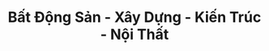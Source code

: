 ---
layout: "category-page"
title: "Bất Động Sản - Xây Dựng - Kiến Trúc - Nội Thất"
description: "Tải miễn phí file đồ hoạ vector Bất Động Sản - Xây Dựng - Kiến Trúc - Nội Thất png jpg pdf ai crd..."
permalink: "/category/bat-dong-san-xay-dung-kien-truc-noi-that/"
image: "/assets/images/affiliates.jpg"
color: "#121826"
---
